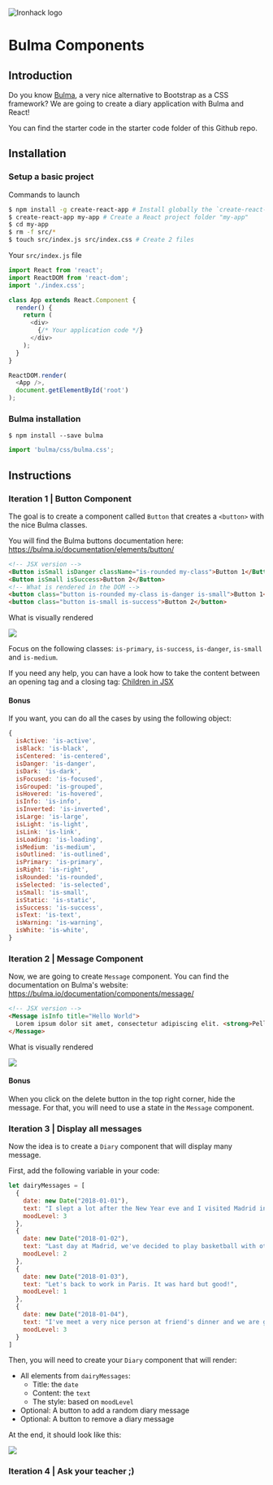 ![Ironhack logo](https://i.imgur.com/1QgrNNw.png)

# Bulma Components

## Introduction

Do you know [Bulma](https://bulma.io), a very nice alternative to Bootstrap as a CSS framework? We are going to create a diary application with Bulma and React!


You can find the starter code in the starter code folder of this Github repo.


## Installation 

### Setup a basic project
Commands to launch
```sh
$ npm install -g create-react-app # Install globally the `create-react-app` command
$ create-react-app my-app # Create a React project folder "my-app"
$ cd my-app
$ rm -f src/*
$ touch src/index.js src/index.css # Create 2 files
```

Your `src/index.js` file
```javascript
import React from 'react';
import ReactDOM from 'react-dom';
import './index.css';

class App extends React.Component {
  render() {
    return (
      <div>
        {/* Your application code */}
      </div>
    );
  }
}

ReactDOM.render(
  <App />,
  document.getElementById('root')
);
```

### Bulma installation
```
$ npm install --save bulma
```

```javascript
import 'bulma/css/bulma.css';
```


## Instructions

### Iteration 1 | Button Component

The goal is to create a component called `Button` that creates a `<button>` with the nice Bulma classes.

You will find the Bulma buttons documentation here: https://bulma.io/documentation/elements/button/

```html
<!-- JSX version -->
<Button isSmall isDanger className="is-rounded my-class">Button 1</Button>
<Button isSmall isSuccess>Button 2</Button>
<!-- What is rendered in the DOM -->
<button class="button is-rounded my-class is-danger is-small">Button 1</button>
<button class="button is-small is-success">Button 2</button>
```

What is visually rendered

![](https://i.imgur.com/qrfQG18.png)

 
Focus on the following classes: `is-primary`, `is-success`, `is-danger`, `is-small` and `is-medium`. 

If you need any help, you can have a look how to take the content between an opening tag and a closing tag: [Children in JSX](https://reactjs.org/docs/jsx-in-depth.html#children-in-jsx)

#### Bonus

If you want, you can do all the cases by using the following object:

```javascript
{
  isActive: 'is-active',
  isBlack: 'is-black',
  isCentered: 'is-centered',
  isDanger: 'is-danger',
  isDark: 'is-dark',
  isFocused: 'is-focused',
  isGrouped: 'is-grouped',
  isHovered: 'is-hovered',
  isInfo: 'is-info',
  isInverted: 'is-inverted',
  isLarge: 'is-large',
  isLight: 'is-light',
  isLink: 'is-link',
  isLoading: 'is-loading',
  isMedium: 'is-medium',
  isOutlined: 'is-outlined',
  isPrimary: 'is-primary',
  isRight: 'is-right',
  isRounded: 'is-rounded',
  isSelected: 'is-selected',
  isSmall: 'is-small',
  isStatic: 'is-static',
  isSuccess: 'is-success',
  isText: 'is-text',
  isWarning: 'is-warning',
  isWhite: 'is-white',
}
```




### Iteration 2 | Message Component

Now, we are going to create `Message` component. You can find the documentation on Bulma's website: https://bulma.io/documentation/components/message/

```html
<!-- JSX version -->
<Message isInfo title="Hello World">
  Lorem ipsum dolor sit amet, consectetur adipiscing elit. <strong>Pellentesque risus mi</strong>.
</Message>
```

What is visually rendered

![](https://i.imgur.com/qmD2Nkb.png)

#### Bonus

When you click on the delete button in the top right corner, hide the message. For that, you will need to use a state in the `Message` component.


### Iteration 3 | Display all messages

Now the idea is to create a `Diary` component that will display many message.

First, add the following variable in your code:
```javascript
let dairyMessages = [
  {
    date: new Date("2018-01-01"),
    text: "I slept a lot after the New Year eve and I visited Madrid in the afternoon",
    moodLevel: 3
  },
  {
    date: new Date("2018-01-02"),
    text: "Last day at Madrid, we've decided to play basketball with other Spanish guys",
    moodLevel: 2
  },
  {
    date: new Date("2018-01-03"),
    text: "Let's back to work in Paris. It was hard but good!",
    moodLevel: 1
  },
  {
    date: new Date("2018-01-04"),
    text: "I've meet a very nice person at friend's dinner and we are going to meet again next week :)",
    moodLevel: 3
  }
]
```

Then, you will need to create your `Diary` component that will render:
- All elements from `dairyMessages`:
  - Title: the `date`
  - Content: the `text`
  - The style: based on `moodLevel`
- Optional: A button to add a random diary message
- Optional: A button to remove a diary message

At the end, it should look like this:

![](https://i.imgur.com/BKL96fh.png)


### Iteration 4 | Ask your teacher ;)


